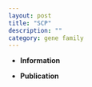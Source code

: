 ```yaml
---
layout: post
title: "SCP"
description: ""
category: gene family
---
```


* **Information**  

* **Publication**  


